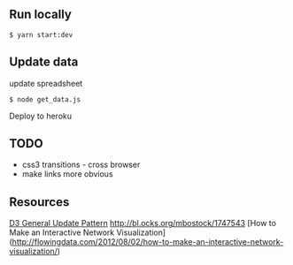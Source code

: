 ## Run locally

`$ yarn start:dev`

## Update data

update spreadsheet

`$ node get_data.js`

Deploy to heroku

## TODO

* css3 transitions - cross browser
* make links more obvious

## Resources

[D3 General Update Pattern](https://bl.ocks.org/mbostock/3808234)
http://bl.ocks.org/mbostock/1747543
[How to Make an Interactive Network Visualization]
(http://flowingdata.com/2012/08/02/how-to-make-an-interactive-network-visualization/)
